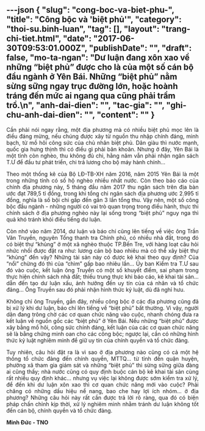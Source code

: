 ---json
{
    "slug": "cong-boc-va-biet-phu-",
    "title": "Công bộc và 'biệt phủ'",
    "category": "thoi-su.binh-luan",
    "tag": [],
    "layout": "trang-chi-tiet.html",
    "date": "2017-06-30T09:53:01.000Z",
    "publishDate": "",
    "draft": false,
    "mo-ta-ngan": "Dư luận đang xôn xao về những “biệt phủ” được cho là của một số cán bộ đầu ngành ở Yên Bái. Những “biệt phủ” nằm sừng sững ngay trục đường lớn, hoặc hoành tráng đến mức ai ngang qua cũng phải trầm trồ.\n",
    "anh-dai-dien": "",
    "tac-gia": "",
    "ghi-chu-anh-dai-dien": "",
    "__content__": ""
}
---
<p style="text-align:justify">Cần phải n&oacute;i ngay rằng, một địa phương m&agrave; c&oacute; nhiều biệt phủ mọc l&ecirc;n l&agrave; điều đ&aacute;ng mừng, nếu ch&uacute;ng được x&acirc;y từ nguồn thu nhập ch&iacute;nh đ&aacute;ng, minh bạch, từ mồ h&ocirc;i c&ocirc;ng sức của chủ nh&acirc;n biệt phủ. D&acirc;n gi&agrave;u th&igrave; nước mạnh, quốc gia hưng thịnh th&igrave; c&oacute; điều g&igrave; phải băn khoăn. Nhưng ở đ&acirc;y, Y&ecirc;n B&aacute;i l&agrave; một tỉnh c&ograve;n ngh&egrave;o, thu kh&ocirc;ng đủ chi, hằng năm vẫn phải nhận ng&acirc;n s&aacute;ch T.Ư để đầu tư ph&aacute;t triển, chi trả lương cho bộ m&aacute;y h&agrave;nh ch&iacute;nh&hellip;</p>

<p style="text-align:justify">Theo một thống k&ecirc; của Bộ LĐ-TB-XH năm 2016, năm 2015 Y&ecirc;n B&aacute;i l&agrave; một trong những tỉnh c&oacute; số hộ ngh&egrave;o nhiều nhất nước. C&ograve;n theo b&aacute;o c&aacute;o của ch&iacute;nh địa phương n&agrave;y, 5 th&aacute;ng đầu năm 2017 thu ng&acirc;n s&aacute;ch tr&ecirc;n địa b&agrave;n ước đạt 789,5 tỉ đồng, trong khi tổng chi ng&acirc;n s&aacute;ch địa phương ước 2.995 tỉ đồng, nghĩa l&agrave; số bội chi gấp đến gần 3 lần tổng thu. Vậy n&ecirc;n, một số c&ocirc;ng bộc đầu ng&agrave;nh - những người c&oacute; vai tr&ograve; quan trọng trong điều h&agrave;nh, thực thi ch&iacute;nh s&aacute;ch ở địa phương ngh&egrave;o n&agrave;y lại sống trong &ldquo;biệt phủ&rdquo; nguy nga th&igrave; quả kh&oacute; tr&aacute;nh khỏi điều tiếng dư luận.</p>

<p style="text-align:justify">C&ograve;n nhớ v&agrave;o năm 2014, dư luận v&agrave; b&aacute;o ch&iacute; cũng l&ecirc;n tiếng về việc &ocirc;ng Trần Văn Truyền, nguy&ecirc;n Tổng thanh tra Ch&iacute;nh phủ, c&oacute; nhiều nh&agrave; đất, trong đ&oacute; c&oacute; biệt thự &ldquo;khủng&rdquo; ở một x&atilde; ngh&egrave;o thuộc TP.Bến Tre, với h&agrave;ng loạt c&acirc;u hỏi nhức nhối được đặt ra như: lương c&aacute;n bộ bao nhi&ecirc;u m&agrave; c&oacute; thể x&acirc;y biệt thự &ldquo;khủng&rdquo; đến vậy? Những t&agrave;i sản n&agrave;y c&oacute; được k&ecirc; khai theo quy định? Của &ldquo;nổi&rdquo; chừng đ&oacute; th&igrave; của &ldquo;ch&igrave;m&rdquo; gấp bao nhi&ecirc;u lần... Ủy ban Kiểm tra T.Ư sau đ&oacute; v&agrave;o cuộc, kết luận &ocirc;ng Truyền c&oacute; một số khuyết điểm, sai phạm trong thực hiện ch&iacute;nh s&aacute;ch nh&agrave; đất; thiếu trung thực khi b&aacute;o c&aacute;o, k&ecirc; khai t&agrave;i sản... dẫn đến tạo dư luận xấu, ảnh hưởng đến uy t&iacute;n của c&aacute; nh&acirc;n v&agrave; tổ chức đảng... &Ocirc;ng Truyền sau đ&oacute; phải nhận h&igrave;nh thức kỷ luật, d&ugrave; đ&atilde; nghỉ hưu.</p>

<p style="text-align:justify">Kh&ocirc;ng chỉ &ocirc;ng Truyền, gần đ&acirc;y, nhiều c&ocirc;ng bộc ở c&aacute;c địa phương cũng đ&atilde; bị xử l&yacute; khi dư luận, b&aacute;o ch&iacute; l&ecirc;n tiếng về &ldquo;biệt phủ&rdquo; bất thường. V&igrave; vậy, người d&acirc;n đang tr&ocirc;ng chờ c&aacute;c cơ quan chức năng v&agrave;o cuộc, nhanh ch&oacute;ng đưa ra kết luận về nguồn gốc c&aacute;c &ldquo;biệt phủ&rdquo; ở Y&ecirc;n B&aacute;i. Nếu những &ldquo;biệt phủ&rdquo; được x&acirc;y bằng mồ h&ocirc;i, c&ocirc;ng sức ch&iacute;nh đ&aacute;ng, kết luận của c&aacute;c cơ quan chức năng sẽ l&agrave; bằng chứng minh oan cho c&aacute;c c&ocirc;ng bộc; ngược lại, cần c&oacute; những h&igrave;nh thức kỷ luật nghi&ecirc;m minh để giữ uy t&iacute;n của ch&iacute;nh quyền v&agrave; tổ chức đảng.</p>

<p style="text-align:justify">Tuy nhi&ecirc;n, c&acirc;u hỏi đặt ra l&agrave; v&igrave; sao ở địa phương n&agrave;o cũng c&oacute; cả một hệ thống tổ chức đảng đến ch&iacute;nh quyền, MTTQ&hellip; từ tỉnh đến quận huyện, phường x&atilde; tham gia gi&aacute;m s&aacute;t v&agrave; những &ldquo;biệt phủ&rdquo; th&igrave; sừng sững giữa đ&agrave;ng ai cũng thấy; nh&agrave; nước cũng c&oacute; quy định buộc c&aacute;n bộ k&ecirc; khai t&agrave;i sản c&ugrave;ng rất nhiều quy định kh&aacute;c&hellip; nhưng vụ việc lại kh&ocirc;ng được sớm kiểm tra xử l&yacute;, để đến khi dư luận x&ocirc;n xao th&igrave; cơ quan chức năng mới v&agrave;o cuộc? Phải chăng c&oacute; những dấu hiệu nể nang, bao che hay lợi &iacute;ch nh&oacute;m&hellip; ở địa phương? Những c&acirc;u hỏi n&agrave;y rất cần được trả lời r&otilde; r&agrave;ng, qua đ&oacute; c&oacute; biện ph&aacute;p chấn chỉnh kịp thời, xử l&yacute; nghi&ecirc;m minh nhằm tr&aacute;nh dư luận kh&ocirc;ng tốt đến c&aacute;n bộ, ch&iacute;nh quyền v&agrave; tổ chức đảng.</p>

<p style="text-align:justify"><strong>Minh Đức - TNO</strong></p>
